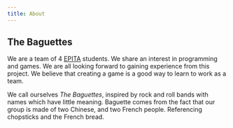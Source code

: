 ```yaml
---
title: About
---
```


## The Baguettes

We are a team of 4 [EPITA](http://www.epita.fr/) students.
We share an interest in programming and games. We are all looking forward to gaining experience from this project.
We believe that creating a game is a good way to learn to work as a team.

We call ourselves *The Baguettes*, inspired by rock and roll bands with names which have little meaning.
Baguette comes from the fact that our group is made of two Chinese, and two French people. Referencing chopsticks and the French bread.
